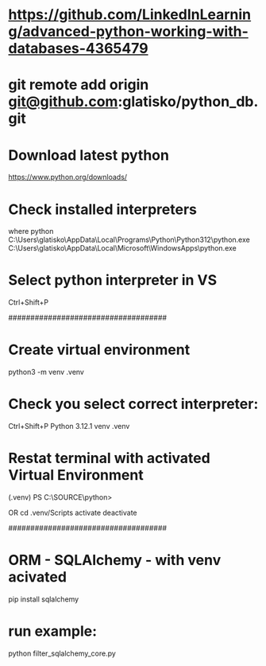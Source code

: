 # https://github.com/LinkedInLearning/advanced-python-working-with-databases-4365479

# git remote add origin git@github.com:glatisko/python_db.git

# Download latest python
https://www.python.org/downloads/

# Check installed interpreters
where python
C\:\Users\glatisko\AppData\Local\Programs\Python\Python312\python.exe
C:\Users\glatisko\AppData\Local\Microsoft\WindowsApps\python.exe

# Select python interpreter in VS
Ctrl+Shift+P


####################################
# Create virtual environment
python3 -m venv .venv

# Check you select correct interpreter:
Ctrl+Shift+P
Python 3.12.1 venv .venv

# Restat terminal with activated Virtual Environment
(.venv) PS C:\SOURCE\python> 

OR
cd  .venv/Scripts
activate
deactivate

####################################
# ORM - SQLAlchemy - with venv acivated
pip install sqlalchemy

# run example:
python filter_sqlalchemy_core.py




